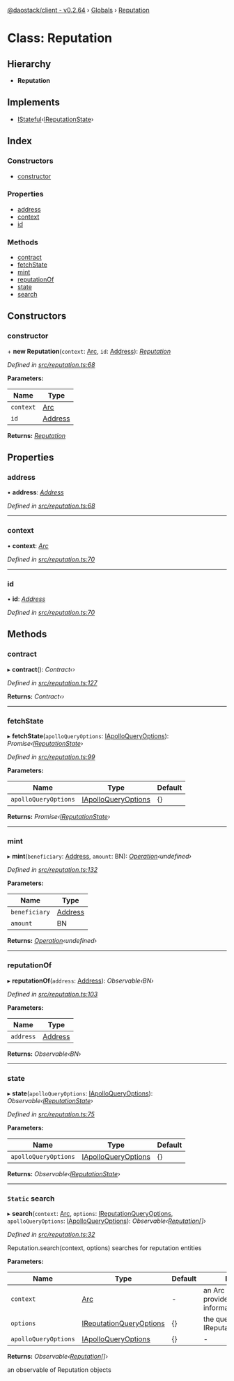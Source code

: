 [@daostack/client - v0.2.64](../README.md) › [Globals](../globals.md) › [Reputation](reputation.md)

# Class: Reputation

## Hierarchy

* **Reputation**

## Implements

* [IStateful](../interfaces/istateful.md)‹[IReputationState](../interfaces/ireputationstate.md)›

## Index

### Constructors

* [constructor](reputation.md#constructor)

### Properties

* [address](reputation.md#address)
* [context](reputation.md#context)
* [id](reputation.md#id)

### Methods

* [contract](reputation.md#contract)
* [fetchState](reputation.md#fetchstate)
* [mint](reputation.md#mint)
* [reputationOf](reputation.md#reputationof)
* [state](reputation.md#state)
* [search](reputation.md#static-search)

## Constructors

###  constructor

\+ **new Reputation**(`context`: [Arc](arc.md), `id`: [Address](../globals.md#address)): *[Reputation](reputation.md)*

*Defined in [src/reputation.ts:68](https://github.com/daostack/client/blob/ca3cbac/src/reputation.ts#L68)*

**Parameters:**

Name | Type |
------ | ------ |
`context` | [Arc](arc.md) |
`id` | [Address](../globals.md#address) |

**Returns:** *[Reputation](reputation.md)*

## Properties

###  address

• **address**: *[Address](../globals.md#address)*

*Defined in [src/reputation.ts:68](https://github.com/daostack/client/blob/ca3cbac/src/reputation.ts#L68)*

___

###  context

• **context**: *[Arc](arc.md)*

*Defined in [src/reputation.ts:70](https://github.com/daostack/client/blob/ca3cbac/src/reputation.ts#L70)*

___

###  id

• **id**: *[Address](../globals.md#address)*

*Defined in [src/reputation.ts:70](https://github.com/daostack/client/blob/ca3cbac/src/reputation.ts#L70)*

## Methods

###  contract

▸ **contract**(): *Contract‹›*

*Defined in [src/reputation.ts:127](https://github.com/daostack/client/blob/ca3cbac/src/reputation.ts#L127)*

**Returns:** *Contract‹›*

___

###  fetchState

▸ **fetchState**(`apolloQueryOptions`: [IApolloQueryOptions](../interfaces/iapolloqueryoptions.md)): *Promise‹[IReputationState](../interfaces/ireputationstate.md)›*

*Defined in [src/reputation.ts:99](https://github.com/daostack/client/blob/ca3cbac/src/reputation.ts#L99)*

**Parameters:**

Name | Type | Default |
------ | ------ | ------ |
`apolloQueryOptions` | [IApolloQueryOptions](../interfaces/iapolloqueryoptions.md) |  {} |

**Returns:** *Promise‹[IReputationState](../interfaces/ireputationstate.md)›*

___

###  mint

▸ **mint**(`beneficiary`: [Address](../globals.md#address), `amount`: BN): *[Operation](../globals.md#operation)‹undefined›*

*Defined in [src/reputation.ts:132](https://github.com/daostack/client/blob/ca3cbac/src/reputation.ts#L132)*

**Parameters:**

Name | Type |
------ | ------ |
`beneficiary` | [Address](../globals.md#address) |
`amount` | BN |

**Returns:** *[Operation](../globals.md#operation)‹undefined›*

___

###  reputationOf

▸ **reputationOf**(`address`: [Address](../globals.md#address)): *Observable‹BN›*

*Defined in [src/reputation.ts:103](https://github.com/daostack/client/blob/ca3cbac/src/reputation.ts#L103)*

**Parameters:**

Name | Type |
------ | ------ |
`address` | [Address](../globals.md#address) |

**Returns:** *Observable‹BN›*

___

###  state

▸ **state**(`apolloQueryOptions`: [IApolloQueryOptions](../interfaces/iapolloqueryoptions.md)): *Observable‹[IReputationState](../interfaces/ireputationstate.md)›*

*Defined in [src/reputation.ts:75](https://github.com/daostack/client/blob/ca3cbac/src/reputation.ts#L75)*

**Parameters:**

Name | Type | Default |
------ | ------ | ------ |
`apolloQueryOptions` | [IApolloQueryOptions](../interfaces/iapolloqueryoptions.md) |  {} |

**Returns:** *Observable‹[IReputationState](../interfaces/ireputationstate.md)›*

___

### `Static` search

▸ **search**(`context`: [Arc](arc.md), `options`: [IReputationQueryOptions](../interfaces/ireputationqueryoptions.md), `apolloQueryOptions`: [IApolloQueryOptions](../interfaces/iapolloqueryoptions.md)): *Observable‹[Reputation](reputation.md)[]›*

*Defined in [src/reputation.ts:32](https://github.com/daostack/client/blob/ca3cbac/src/reputation.ts#L32)*

Reputation.search(context, options) searches for reputation entities

**Parameters:**

Name | Type | Default | Description |
------ | ------ | ------ | ------ |
`context` | [Arc](arc.md) | - | an Arc instance that provides connection information |
`options` | [IReputationQueryOptions](../interfaces/ireputationqueryoptions.md) |  {} | the query options, cf. IReputationQueryOptions |
`apolloQueryOptions` | [IApolloQueryOptions](../interfaces/iapolloqueryoptions.md) |  {} | - |

**Returns:** *Observable‹[Reputation](reputation.md)[]›*

an observable of Reputation objects
